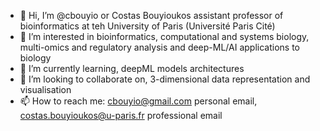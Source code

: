 - 👋 Hi, I’m @cbouyio or Costas Bouyioukos assistant professor of bioinformatics at teh University of Paris (Université Paris Cité)
- 👀 I’m interested in bioinformatics, computational and systems biology, multi-omics and regulatory analysis and deep-ML/AI applications to biology
- 🌱 I’m currently learning, deepML models architectures
- 💞️ I’m looking to collaborate on, 3-dimensional data representation and visualisation
- 📫 How to reach me: cbouyio@gmail.com personal email, costas.bouyioukos@u-paris.fr professional email

<!---
cbouyio/cbouyio is a ✨ special ✨ repository because its `README.md` (this file) appears on your GitHub profile.
You can click the Preview link to take a look at your changes.
--->
